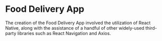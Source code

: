 # Food Delivery App
 
The creation of the Food Delivery App involved the utilization of React Native, along with the assistance of a handful of other widely-used third-party libraries such as React Navigation and Axios.
